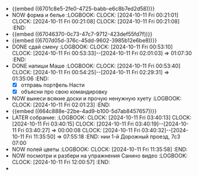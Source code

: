 - {{embed ((6701c8e5-2fe0-4725-babb-e6c8b7ed2d58))}}
- NOW форма и белье
  :LOGBOOK:
  CLOCK: [2024-10-11 Fri 00:21:01]
  CLOCK: [2024-10-11 Fri 00:21:08]
  CLOCK: [2024-10-11 Fri 00:21:08]
  :END:
- {{embed ((67046370-0c73-47c7-9712-423def55fd7f))}}
- {{embed ((6707d05d-376c-45dd-9602-3985b12e6be8))}}
- DONE сдай смену
  :LOGBOOK:
  CLOCK: [2024-10-11 Fri 00:53:10]
  CLOCK: [2024-10-11 Fri 00:53:33]--[2024-10-11 Fri 02:01:03] =>  01:07:30
  :END:
- DONE напиши Маше
  :LOGBOOK:
  CLOCK: [2024-10-11 Fri 00:53:40]
  CLOCK: [2024-10-11 Fri 00:54:25]--[2024-10-11 Fri 02:29:31] =>  01:35:06
  :END:
  * [x] отправь портфель Насти
  * [x] объясни про свою командировку
- NOW вынеси всякие доски и прочую ненужную хуету
  :LOGBOOK:
  CLOCK: [2024-10-11 Fri 02:01:23]
  :END:
- {{embed ((664c888e-22be-4ad9-b100-5d7ab8457657))}}
- LATER собрание:
  :LOGBOOK:
  CLOCK: [2024-10-11 Fri 03:40:13]
  CLOCK: [2024-10-11 Fri 03:40:15]
  CLOCK: [2024-10-11 Fri 03:40:19]--[2024-10-11 Fri 03:40:27] =>  00:00:08
  CLOCK: [2024-10-11 Fri 03:40:32]--[2024-10-11 Fri 11:35:50] =>  07:55:18
  :END:
  нии
  1-й Дорожный проезд, 7с3
  07:00
- NOW полей цветы
  :LOGBOOK:
  CLOCK: [2024-10-11 Fri 11:35:58]
  :END:
- NOW посмотри и разбери на упражнения Санино видео
  :LOGBOOK:
  CLOCK: [2024-10-11 Fri 12:00:57]
  :END:
-